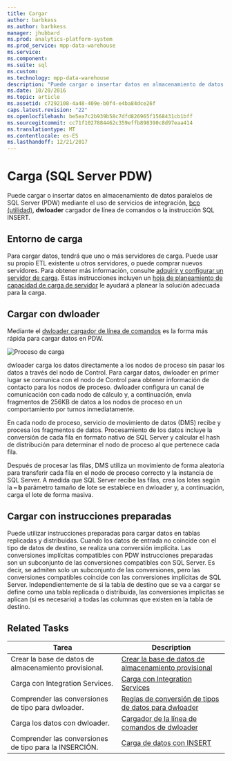 ```yaml
---
title: Cargar
author: barbkess
ms.author: barbkess
manager: jhubbard
ms.prod: analytics-platform-system
ms.prod_service: mpp-data-warehouse
ms.service: 
ms.component: 
ms.suite: sql
ms.custom: 
ms.technology: mpp-data-warehouse
description: "Puede cargar o insertar datos en almacenamiento de datos paralelos de SQL Server (PDW) mediante el uso de Integration Services, utilidad bcp, dwloader o la instrucción SQL INSERT."
ms.date: 10/20/2016
ms.topic: article
ms.assetid: c7292108-4a48-409e-b0f4-e4ba84dce26f
caps.latest.revision: "22"
ms.openlocfilehash: be5ea7c2b939b58c7dfd826965f1568431cb1bff
ms.sourcegitcommit: cc71f1027884462c359effb898390c8d97eaa414
ms.translationtype: MT
ms.contentlocale: es-ES
ms.lasthandoff: 12/21/2017
---
```

# <a name="load-sql-server-pdw"></a>Carga (SQL Server PDW)
Puede cargar o insertar datos en almacenamiento de datos paralelos de SQL Server (PDW) mediante el uso de servicios de integración, [bcp (utilidad)](../tools/bcp-utility.md), **dwloader** cargador de línea de comandos o la instrucción SQL INSERT.  

## <a name="loading-environment"></a>Entorno de carga  
Para cargar datos, tendrá que uno o más servidores de carga. Puede usar su propio ETL existente u otros servidores, o puede comprar nuevos servidores. Para obtener más información, consulte [adquirir y configurar un servidor de carga](acquire-and-configure-loading-server.md). Estas instrucciones incluyen un [hoja de planeamiento de capacidad de carga de servidor](loading-server-capacity-planning-worksheet.md) le ayudará a planear la solución adecuada para la carga.  
  
## <a name="load-with-dwloader"></a>Cargar con dwloader  
Mediante el [dwloader cargador de línea de comandos](dwloader.md) es la forma más rápida para cargar datos en PDW.  
  
![Proceso de carga](media/loading-process.png "proceso de carga")  
  
dwloader carga los datos directamente a los nodos de proceso sin pasar los datos a través del nodo de Control. Para cargar datos, dwloader en primer lugar se comunica con el nodo de Control para obtener información de contacto para los nodos de proceso. dwloader configura un canal de comunicación con cada nodo de cálculo y, a continuación, envía fragmentos de 256KB de datos a los nodos de proceso en un comportamiento por turnos inmediatamente.  
  
En cada nodo de proceso, servicio de movimiento de datos (DMS) recibe y procesa los fragmentos de datos. Procesamiento de los datos incluye la conversión de cada fila en formato nativo de SQL Server y calcular el hash de distribución para determinar el nodo de proceso al que pertenece cada fila.  
  
Después de procesar las filas, DMS utiliza un movimiento de forma aleatoria para transferir cada fila en el nodo de proceso correcto y la instancia de SQL Server. A medida que SQL Server recibe las filas, crea los lotes según la **– b** parámetro tamaño de lote se establece en dwloader y, a continuación, carga el lote de forma masiva.  

## <a name="load-with-prepared-statements"></a>Cargar con instrucciones preparadas

Puede utilizar instrucciones preparadas para cargar datos en tablas replicadas y distribuidas. Cuando los datos de entrada no coincide con el tipo de datos de destino, se realiza una conversión implícita. Las conversiones implícitas compatibles con PDW instrucciones preparadas son un subconjunto de las conversiones compatibles con SQL Server. Es decir, se admiten solo un subconjunto de las conversiones, pero las conversiones compatibles coincide con las conversiones implícitas de SQL Server. Independientemente de si la tabla de destino que se va a cargar se define como una tabla replicada o distribuida, las conversiones implícitas se aplican (si es necesario) a todas las columnas que existen en la tabla de destino. 

<!-- MISSING LINK
For more information, see [Prepared statements](prepared-statements.md).
-->
  
## <a name="related-tasks"></a>Related Tasks  
  
|Tarea|Description|  
|--------|---------------|  
|Crear la base de datos de almacenamiento provisional.|[Crear la base de datos de almacenamiento provisional](staging-database.md)|  
|Carga con Integration Services.|[Carga con Integration Services](load-with-ssis.md)|  
|Comprender las conversiones de tipo para dwloader.|[Reglas de conversión de tipos de datos para dwloader](dwloader-data-type-conversion-rules.md)|  
|Carga los datos con dwloader.|[Cargador de la línea de comandos de dwloader](dwloader.md)|  
|Comprender las conversiones de tipo para la INSERCIÓN.|[Carga de datos con INSERT](load-with-insert.md)|  
 
<!-- MISSING LINKS
## See Also  
[Grant permissions to load data](grant-permissions-to-load-data.md)  
[Common metadata query examles](metadata-query-examples.md)  
  
-->
